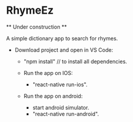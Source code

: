 # RhymeEz

** Under construction **

A simple dictionary app to search for rhymes.

- Download project and open in VS Code:

  - "npm install" // to install all dependencies.

  * Run the app on IOS:

    - "react-native run-ios".

  * Run the app on android:
    - start android simulator.
    - "react-native run-android".
